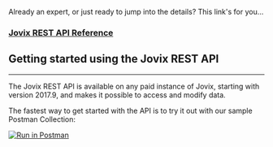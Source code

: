 Already an expert, or just ready to jump into the details? This link's for you...
### [Jovix REST API Reference](public/index.html)

## Getting started using the Jovix REST API
---
The Jovix REST API is available on any paid instance of Jovix, starting with version 2017.9, and makes it possible to access and modify data. 

The fastest way to get started with the API is to try it out with our sample Postman Collection:

<a href="https://app.getpostman.com/run-collection/2eec01d5777eda9bccfd" target="_blank"><img src="https://run.pstmn.io/button.svg" alt="Run in Postman"></a>
